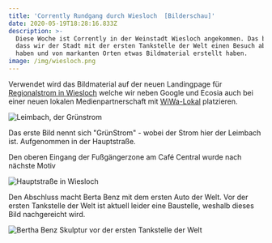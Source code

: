 ```yaml
---
title: 'Corrently Rundgang durch Wiesloch  [Bilderschau]'
date: 2020-05-19T18:28:16.833Z
description: >-
  Diese Woche ist Corrently in der Weinstadt Wiesloch angekommen. Das bedeutet,
  dass wir der Stadt mit der ersten Tankstelle der Welt einen Besuch abgestattet
  haben und von markanten Orten etwas Bildmaterial erstellt haben. 
image: /img/wiesloch.png
---
```

Verwendet wird das Bildmaterial auf der neuen Landingpage für [Regionalstrom in Wiesloch](https://www.corrently.de/wiesloch.html) welche wir neben Google und Ecosia auch bei einer neuen lokalen Medienpartnerschaft mit [WiWa-Lokal](https://www.wiwa-lokal.de/) platzieren.

![Leimbach, der Grünstrom](/img/wiesloch-2.png "Leimbach, der Grünstrom")

Das erste Bild nennt sich "GrünStrom" - wobei der Strom hier der Leimbach ist. Aufgenommen in der Hauptstraße.

Den oberen Eingang der Fußgängerzone am Café Central wurde nach nächste Motiv

![Hauptstraße in Wiesloch](/img/wiesloch-3.png "Hauptstraße in Wiesloch")

Den Abschluss macht Berta Benz mit dem ersten Auto der Welt. Vor der ersten Tankstelle der Welt ist aktuell leider eine Baustelle, weshalb dieses Bild nachgereicht wird.

![Bertha Benz Skulptur vor der ersten Tankstelle der Welt](/img/wiesloch-4.png "Bertha Benz Skulptur vor der ersten Tankstelle der Welt")
